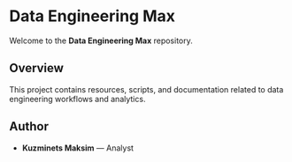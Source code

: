 # Data Engineering Max

Welcome to the **Data Engineering Max** repository.

## Overview

This project contains resources, scripts, and documentation related to data engineering workflows and analytics.

## Author

- **Kuzminets Maksim** — Analyst
